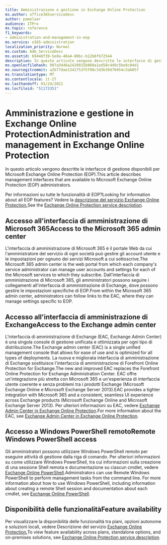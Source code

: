 ```yaml
---
title: Amministrazione e gestione in Exchange Online Protection
ms.author: office365servicedesc
author: pamelaar
audience: ITPro
ms.topic: reference
f1_keywords:
- administration-and-management-in-eop
ms.service: o365-administration
localization_priority: Normal
ms.custom: Adm_ServiceDesc
ms.assetid: b9448f39-5e8a-48a4-80bc-b12b6fb72544
description: In questo articolo vengono descritte le interfacce di gestione disponibili per Microsoft Exchange Online Protection (EOP).
ms.openlocfilehash: 997a3446a2420815b860a1ed58c4d9c5be9c04d1
ms.sourcegitcommit: a2b77dae1341753f5f98c3d3b39d70454c3ab05f
ms.translationtype: MT
ms.contentlocale: it-IT
ms.lasthandoff: 03/24/2021
ms.locfileid: "51173351"
---
```

# <a name="administration-and-management-in-exchange-online-protection"></a><span data-ttu-id="c2889-103">Amministrazione e gestione in Exchange Online Protection</span><span class="sxs-lookup"><span data-stu-id="c2889-103">Administration and management in Exchange Online Protection</span></span>

<span data-ttu-id="c2889-104">In questo articolo vengono descritte le interfacce di gestione disponibili per Microsoft Exchange Online Protection (EOP).</span><span class="sxs-lookup"><span data-stu-id="c2889-104">This article describes management interfaces that are available to Microsoft Exchange Online Protection (EOP) administrators.</span></span>
  
<span data-ttu-id="c2889-105">Per informazioni su tutte le funzionalità di EOP?</span><span class="sxs-lookup"><span data-stu-id="c2889-105">Looking for information about all EOP features?</span></span> <span data-ttu-id="c2889-106">Vedere la [descrizione del servizio Exchange Online Protection.](exchange-online-protection-service-description.md)</span><span class="sxs-lookup"><span data-stu-id="c2889-106">See the [Exchange Online Protection service description](exchange-online-protection-service-description.md).</span></span>
  
## <a name="access-to-the-microsoft-365-admin-center"></a><span data-ttu-id="c2889-107">Accesso all'interfaccia di amministrazione di Microsoft 365</span><span class="sxs-lookup"><span data-stu-id="c2889-107">Access to the Microsoft 365 admin center</span></span>

<span data-ttu-id="c2889-108">L'interfaccia di amministrazione di Microsoft 365 è il portale Web da cui l'amministratore del servizio di ogni società può gestire gli account utente e le impostazioni per ognuno dei servizi Microsoft a cui sottoscrive.</span><span class="sxs-lookup"><span data-stu-id="c2889-108">The Microsoft 365 admin center is the web portal from which each company's service administrator can manage user accounts and settings for each of the Microsoft services to which they subscribe.</span></span> <span data-ttu-id="c2889-109">Dall'interfaccia di amministrazione di Microsoft 365, gli amministratori possono seguire i collegamenti all'interfaccia di amministrazione di Exchange, dove possono gestire le impostazioni specifiche di EOP.</span><span class="sxs-lookup"><span data-stu-id="c2889-109">From within the Microsoft 365 admin center, administrators can follow links to the EAC, where they can manage settings specific to EOP.</span></span>
  
## <a name="access-to-the-exchange-admin-center"></a><span data-ttu-id="c2889-110">Accesso all'interfaccia di amministrazione di Exchange</span><span class="sxs-lookup"><span data-stu-id="c2889-110">Access to the Exchange admin center</span></span>

<span data-ttu-id="c2889-111">L'interfaccia di amministrazione di Exchange (EAC, Exchange Admin Center) è una singola console di gestione unificata e ottimizzata per ogni tipo di distribuzione.</span><span class="sxs-lookup"><span data-stu-id="c2889-111">The Exchange admin center (EAC) is a single unified management console that allows for ease of use and is optimized for all types of deployments.</span></span> <span data-ttu-id="c2889-112">La nuova e migliorata interfaccia di amministrazione di Exchange sostituisce l'interfaccia di amministrazione di Forefront Online Protection for Exchange.</span><span class="sxs-lookup"><span data-stu-id="c2889-112">The new and improved EAC replaces the Forefront Online Protection for Exchange Administration Center.</span></span> <span data-ttu-id="c2889-113">EAC offre un'integrazione più stretta con Microsoft 365 e un'esperienza di interfaccia utente coerente e senza problemi tra i prodotti Exchange (Microsoft Exchange Online e Microsoft Exchange Server 2013).</span><span class="sxs-lookup"><span data-stu-id="c2889-113">EAC provides a tighter integration with Microsoft 365 and a consistent, seamless UI experience across Exchange products (Microsoft Exchange Online and Microsoft Exchange Server 2013).</span></span> <span data-ttu-id="c2889-114">Per ulteriori informazioni su EAC, vedere [Exchange Admin Center in Exchange Online Protection](/microsoft-365/security/office-365-security/exchange-admin-center-in-exchange-online-protection-eop).</span><span class="sxs-lookup"><span data-stu-id="c2889-114">For more information about the EAC, see [Exchange Admin Center in Exchange Online Protection](/microsoft-365/security/office-365-security/exchange-admin-center-in-exchange-online-protection-eop).</span></span>
  
## <a name="remote-windows-powershell-access"></a><span data-ttu-id="c2889-115">Accesso a Windows PowerShell remoto</span><span class="sxs-lookup"><span data-stu-id="c2889-115">Remote Windows PowerShell access</span></span>

 <span data-ttu-id="c2889-p104">Gli amministratori possono utilizzare Windows PowerShell remoto per eseguire attività di gestione dalla riga di comando. Per ulteriori informazioni su come utilizzare Windows PowerShell, tra cui informazioni sulla creazione di una sessione Shell remota e documentazione su ciascun cmdlet, vedere [Exchange Online PowerShell](/powershell/exchange/exchange-online-powershell).</span><span class="sxs-lookup"><span data-stu-id="c2889-p104">Administrators can use Remote Windows PowerShell to perform management tasks from the command line. For more information about how to use Windows PowerShell, including information about creating a remote Shell session and documentation about each cmdlet, see [Exchange Online PowerShell](/powershell/exchange/exchange-online-powershell).</span></span>
  
## <a name="feature-availability"></a><span data-ttu-id="c2889-118">Disponibilità delle funzionalità</span><span class="sxs-lookup"><span data-stu-id="c2889-118">Feature availability</span></span>

<span data-ttu-id="c2889-119">Per visualizzare la disponibilità delle funzionalità tra piani, opzioni autonome e soluzioni locali, vedere Descrizione del servizio [Exchange Online Protection.](exchange-online-protection-service-description.md)</span><span class="sxs-lookup"><span data-stu-id="c2889-119">To view feature availability across plans, standalone options, and on-premises solutions, see [Exchange Online Protection service description](exchange-online-protection-service-description.md).</span></span>
